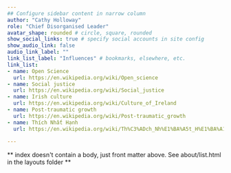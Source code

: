 ```yaml
---
## Configure sidebar content in narrow column
author: "Cathy Holloway"
role: "Chief Disorganised Leader"
avatar_shape: rounded # circle, square, rounded
show_social_links: true # specify social accounts in site config
show_audio_link: false
audio_link_label: ""
link_list_label: "Influences" # bookmarks, elsewhere, etc.
link_list:
- name: Open Science
  url: https://en.wikipedia.org/wiki/Open_science
- name: Social justice
  url: https://en.wikipedia.org/wiki/Social_justice
- name: Irish culture
  url: https://en.wikipedia.org/wiki/Culture_of_Ireland 
- name: Post-traumatic growth
  url: https://en.wikipedia.org/wiki/Post-traumatic_growth
- name: Thích Nhất Hạnh
  url: https://en.wikipedia.org/wiki/Th%C3%ADch_Nh%E1%BA%A5t_H%E1%BA%A1nh 
 
---
```


** index doesn't contain a body, just front matter above.
See about/list.html in the layouts folder **
